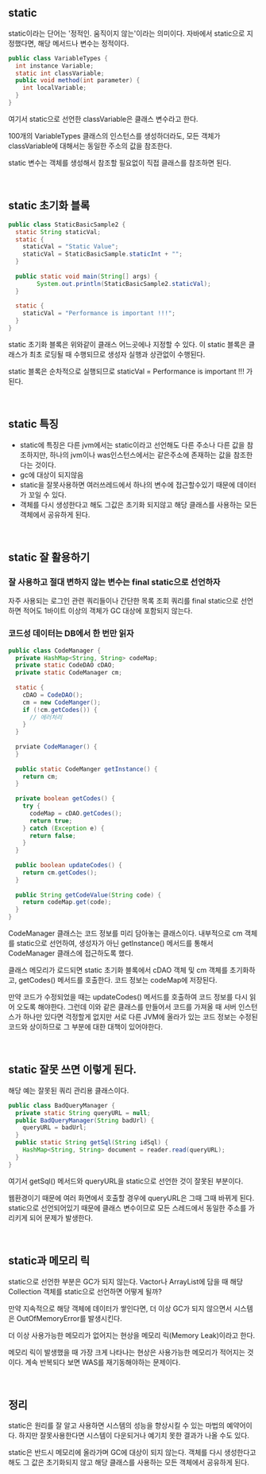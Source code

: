 ## static

static이라는 단어는 '정적인. 움직이지 않는'이라는 의미이다. 자바에서 static으로 지정했다면, 해당 메서드나 변수는 정적이다.

```java
public class VariableTypes {
  int instance Variable;
  static int classVariable;
  public void method(int parameter) {
    int localVariable;
  }
}
```
여기서 static으로 선언한 classVariable은 클래스 변수라고 한다.

100개의 VariableTypes 클래스의 인스턴스를 생성하더라도, 모든 객체가 classVariable에 대해서는 동일한 주소의 값을 참조한다.

static 변수는 객체를 생성해서 참조할 필요없이 직접 클래스를 참조하면 된다.

<br>

## static 초기화 블록

```java
public class StaticBasicSample2 {
  static String staticVal;
  static {
    staticVal = "Static Value";
    staticVal = StaticBasicSample.staticInt + "";
  }
  
  public static void main(String[] args) {
        System.out.println(StaticBasicSample2.staticVal);
  }
  
  static {
    staticVal = "Performance is important !!!";
  }
}
```

static 초기화 블록은 위와같이 클래스 어느곳에나 지정할 수 있다. 이 static 블록은 클래스가 최초 로딩될 때 수행되므로 생성자 실행과 상관없이 수행된다.

static 블록은 순차적으로 실행되므로 staticVal = Performance is important !!! 가 된다.


<br>

## static 특징


- static에 특징은 다른 jvm에서는 static이라고 선언해도 다른 주소나 다른 값을 참조하지만, 하나의 jvm이나 was인스턴스에서는 같은주소에 존재하는 값을 참조한다는 것이다.
- gc에 대상이 되지않음
- static을 잘못사용하면 여러쓰레드에서 하나의 변수에 접근할수있기 때문에 데이터가 꼬일 수 있다.
- 객체를 다시 생성한다고 해도 그값은 초기화 되지않고 해당 클래스를 사용하는 모든 객체에서 공유하게 된다.

<br>

## static 잘 활용하기

### 잘 사용하고 절대 변하지 않는 변수는 final static으로 선언하자

자주 사용되는 로그인 관련 쿼리들이나 간단한 목록 조회 쿼리를 final static으로 선언하면 적어도 1바이트 이상의 객체가 GC 대상에 포함되지 않는다.

### 코드성 데이터는 DB에서 한 번만 읽자

```java
public class CodeManager {
  private HashMap<String, String> codeMap;
  private static CodeDAO cDAO;
  private static CodeManager cm;
  
  static {
    cDAO = CodeDAO();
    cm = new CodeManger();
    if (!cm.getCodes()) {
      // 에러처리
    }
  }
  
  prviate CodeManager() {
  }
  
  public static CodeManger getInstance() {
    return cm;
  }
  
  private boolean getCodes() {
    try {
      codeMap = cDAO.getCodes();
      return true;
    } catch (Exception e) {
      return false;
    }
  }
  
  public boolean updateCodes() {
    return cm.getCodes();
  }
  
  public String getCodeValue(String code) {
    return codeMap.get(code);
  }
}
```

CodeManager 클래스는 코드 정보를 미리 담아놓는 클래스이다. 내부적으로 cm 객체를 static으로 선언하여, 생성자가 아닌 getInstance() 메서드를 통해서 CodeManager 클래스에 접근하도록 했다.

클래스 메모리가 로드되면 static 초기화 블록에서 cDAO 객체 및 cm 객체를 초기화하고, getCodes() 메서드를 호출한다.  코드 정보는 codeMap에 저장된다.

만약 코드가 수정되었을 때는 updateCodes() 메서드를 호출하여 코드 정보를 다시 읽어 오도록 해야한다. 그런데 이와 같은 클래스를 만들어서 코드를 가져올 때 서버 인스턴스가 하나만 있다면 걱정할게 없지만 
서로 다른 JVM에 올라가 있는 코드 정보는 수정된 코드와 상이하므로 그 부분에 대한 대책이 있어야한다.

<br>

## static 잘못 쓰면 이렇게 된다.

해당 예는 잘못된 쿼리 관리용 클래스이다.

```java
public class BadQueryManager {
  private static String queryURL = null;
  public BadQueryManager(String badUrl) {
    queryURL = badUrl;
  }
  public static String getSql(String idSql) {
    HashMap<String, String> document = reader.read(queryURL);
  }
}
```

여기서 getSql() 메서드와 queryURL을 static으로 선언한 것이 잘못된 부분이다.

웹환경이기 때문에 여러 화면에서 호출할 경우에 queryURL은 그때 그때 바뀌게 된다. static으로 선언되어있기 때문에 클래스 변수이므로 모든 스레드에서 동일한 주소를 가리키게 되어 문제가 발생한다.

<br>

## static과 메모리 릭

static으로 선언한 부분은 GC가 되지 않는다. Vactor나 ArrayList에 담을 때 해당 Collection 객체를 static으로 선언하면 어떻게 될까?

만약 지속적으로 해당 객체에 데이터가 쌓인다면, 더 이상 GC가 되지 않으면서 시스템은 OutOfMemoryError를 발생시킨다.

더 이상 사용가능한 메모리가 없어지는 현상을 메모리 릭(Memory Leak)이라고 한다.

메모리 릭이 발생했을 때 가장 크게 나타나는 현상은 사용가능한 메모리가 적어지는 것이다. 계속 반복되다 보면 WAS를 재기동해야하는 문제이다.

<br>

## 정리

static은 원리를 잘 알고 사용하면 시스템의 성능을 향상시킬 수 있는 마법의 예약어이다. 하지만 잘못사용한다면 시스템이 다운되거나 예기치 못한 결과가 나올 수도 있다.

static은 반드시 메모리에 올라가며 GC에 대상이 되지 않는다. 객체를 다시 생성한다고 해도 그 값은 초기화되지 않고 해당 클래스를 사용하는 모든 객체에서 공유하게 된다.
